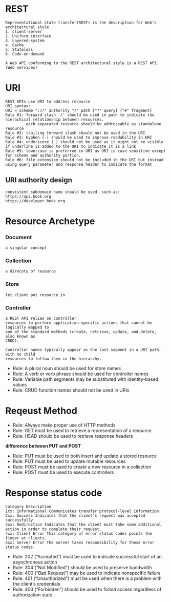 # REST
    Representational state transfer(REST) is the description for Web's architectural style
    1. client-server
    2. Uniform interface
    3. Layered-system
    4. Cache
    5. Stateless
    6. Code-on-demand
    
    A Web API conforming to the REST architectural style is a REST API. (Web services)
    
# URI
    REST APIs use URI to address resource
    URI syntax:
    URI = scheme "://" authority "/" path ["?" query] ["#" fragment]
    Rule #1: forward slash '/' should be used in path to indicate the hierachical relationship between resources.
             each separated resource should be addressable as standalone resource
    Rule #2: trailing forward slash should not be used in the URI
    Rule #3: Hyphen (-) should be used to improve readability in URI
    Rule #4: underscore (_) should not be used as it might not be visible if underline is added to the URI to indicate it is a link
    Rule #5: lowercase is preferred in URI as URI is case-sensitive except for scheme and authority portion.
    Rule #6: file extension should not be included in the URI but instead using query parameter and response header to indicate the format
    
## URI authority design
    consistent subdomain name should be used, such as:
    https://api.book.org
    https://developer.book.org
    
    
# Resource Archetype
### Document
    a singular concept

### Collection
    a direcoty of resource
    
### Store
    let client put resource in
    
### Controller
    a REST API relies on controller
    resources to perform application-specific actions that cannot be logically mapped to
    one of the standard methods (create, retrieve, update, and delete, also known as
    CRUD).
    
    Controller names typically appear as the last segment in a URI path, with no child
    resources to follow them in the hierarchy.
    
  * Rule: A plural noun should be used for store names
  * Rule: A verb or verb phrase should be used for controller names
  * Rule: Variable path segments may be substituted with identity-based
values
  * Rule: CRUD function names should not be used in URIs

# Reqeust Method
  * Rule: Always make proper use of HTTP methods
  * Rule: GET must be used to retrieve a representation of a resource
  * Rule: HEAD should be used to retrieve response headers
  
  **difference between PUT and POST**
  * Rule: PUT must be used to both insert and update a stored resource
  * Rule: PUT must be used to update mutable resources
  * Rule: POST must be used to create a new resource in a collection
  * Rule: POST must be used to execute controllers

# Response status code
    Category Description
    1xx: Informational Communicates transfer protocol-level information.
    2xx: Success Indicates that the client’s request was accepted successfully.
    3xx: Redirection Indicates that the client must take some additional action in order to complete their request.
    4xx: Client Error This category of error status codes points the finger at clients.
    5xx: Server Error The server takes responsibility for these error status codes.

  * Rule: 202 (“Accepted”) must be used to indicate successful start of an
asynchronous action
  * Rule: 304 (“Not Modified”) should be used to preserve bandwidth
  * Rule: 400 (“Bad Request”) may be used to indicate nonspecific failure
  * Rule: 401 (“Unauthorized”) must be used when there is a problem with the
client’s credentials
  * Rule: 403 (“Forbidden”) should be used to forbid access regardless of
authorization state
